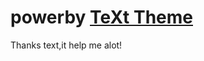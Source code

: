 # powerby [TeXt Theme](https://github.com/kitian616/jekyll-TeXt-theme)

Thanks text,it help me alot!
